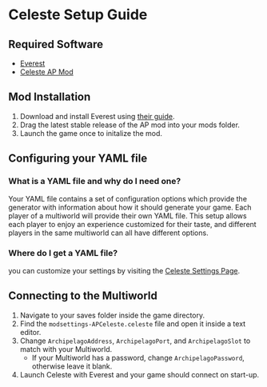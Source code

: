 # Celeste Setup Guide

## Required Software
- [Everest](https://everestapi.github.io)
- [Celeste AP Mod](https://github.com/CommandTM/celeste-ap-mod/releases)

## Mod Installation
1. Download and install Everest using [their guide](https://everestapi.github.io/#installing-everest).
2. Drag the latest stable release of the AP mod into your mods folder.
3. Launch the game once to initalize the mod.

## Configuring your YAML file

### What is a YAML file and why do I need one?

Your YAML file contains a set of configuration options which provide the generator with information about how it should
generate your game. Each player of a multiworld will provide their own YAML file. This setup allows each player to enjoy
an experience customized for their taste, and different players in the same multiworld can all have different options.

### Where do I get a YAML file?

you can customize your settings by visiting
the [Celeste Settings Page](/games/Celeste/player-settings).

## Connecting to the Multiworld
1. Navigate to your saves folder inside the game directory.
2. Find the `modsettings-APCeleste.celeste` file and open it inside a text editor.
3. Change `ArchipelagoAddress`, `ArchipelagoPort`, and `ArchipelagoSlot` to match with your Multiworld.
   - If your Multiworld has a password, change `ArchipelagoPassword`, otherwise leave it blank.
4. Launch Celeste with Everest and your game should connect on start-up.
